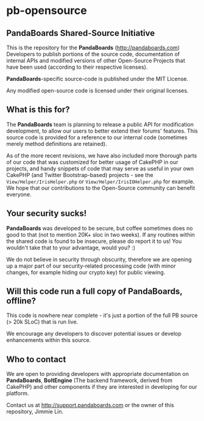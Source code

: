 pb-opensource
=============

PandaBoards Shared-Source Initiative
-------------

This is the repository for the **PandaBoards** (http://pandaboards.com) Developers to publish portions of the source code, documentation of internal APIs and modified versions of other Open-Source Projects that have been used (according to their respective licenses).

**PandaBoards**-specific source-code is published under the MIT License.

Any modified open-source code is licensed under their original licenses.

What is this for?
-------------

The **PandaBoards** team is planning to release a public API for modification development, to allow our users to better extend their forums' features.
This source code is provided for a reference to our internal code (sometimes merely method definitions are retained).

As of the more recent revisions, we have also included more thorough parts of our code that was customized for better usage of CakePHP in our projects, and handy snippets of code that may serve as useful in your own CakePHP (and Twitter Bootstrap-based) projects - see the `View/Helper/IrisHelper.php` or `View/Helper/IrisIOHelper.php` for example.
We hope that our contributions to the Open-Source community can benefit everyone.

Your security sucks!
-------------

**PandaBoards** was developed to be secure, but coffee sometimes does no good to that (not to mention 20K+ sloc in two weeks). If any routines within the shared code is found to be insecure, please do report it to us! You wouldn't take that to your advantage, would you? :)

We do not believe in security through obscurity, therefore we are opening up a major part of our security-related processing code (with minor changes, for example hiding our crypto key) for public viewing.

Will this code run a full copy of PandaBoards, offline?
-------------

This code is nowhere near complete - it's just a portion of the full PB source (> 20k SLoC) that is run live.

We encourage any developers to discover potential issues or develop enhancements within this source.

Who to contact
-------------

We are open to providing developers with appropriate documentation on **PandaBoards**, **BoltEngine** (The backend framework, derived from CakePHP) and other components if they are interested in developing for our platform.

Contact us at http://support.pandaboards.com or the owner of this repository, Jimmie Lin.
